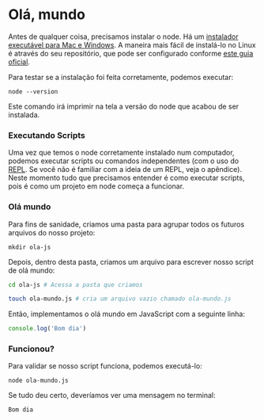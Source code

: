 # Olá, mundo

Antes de qualquer coisa, precisamos instalar o node. Há um [instalador executável para Mac e Windows](https://nodejs.org/en/download/). A maneira mais fácil de instalá-lo no Linux é através do seu repositório, que pode ser configurado conforme [este guia oficial](https://nodejs.org/en/download/package-manager/).

Para testar se a instalação foi feita corretamente, podemos executar:

```
node --version
```

Este comando irá imprimir na tela a versão do node que acabou de ser instalada.

### Executando Scripts

Uma vez que temos o node corretamente instalado num computador, podemos executar scripts ou comandos independentes \(com o uso do [REPL](https://en.wikipedia.org/wiki/Read–eval–print_loop). Se você não é familiar com a ideia de um REPL, veja o apêndice\). Neste momento tudo que precisamos entender é como executar scripts, pois é como um projeto em node começa a funcionar.

### Olá mundo

Para fins de sanidade, criamos uma pasta para agrupar todos os futuros arquivos do nosso projeto:

```
mkdir ola-js
```

Depois, dentro desta pasta, criamos um arquivo para escrever nosso script de olá mundo:

```bash
cd ola-js # Acessa a pasta que criamos

touch ola-mundo.js # cria um arquivo vazio chamado ola-mundo.js
```

Então, implementamos o olá mundo em JavaScript com a seguinte linha:

```js
console.log('Bom dia')
```

### Funcionou?

Para validar se nosso script funciona, podemos executá-lo:

```
node ola-mundo.js
```

Se tudo deu certo, deveríamos ver uma mensagem no terminal:

```
Bom dia
```




